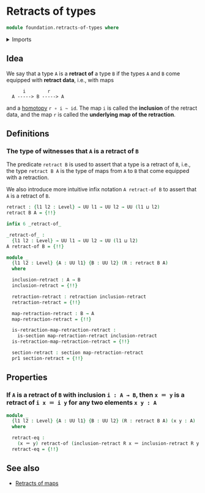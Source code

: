 # Retracts of types

```agda
module foundation.retracts-of-types where
```

<details><summary>Imports</summary>

```agda
open import foundation.action-on-identifications-functions
open import foundation.dependent-pair-types
open import foundation.universe-levels

open import foundation-core.identity-types
open import foundation-core.retractions
open import foundation-core.sections
```

</details>

## Idea

We say that a type `A` is a **retract of** a type `B` if the types `A` and `B`
come equipped with **retract data**, i.e., with maps

```text
      i        r
  A -----> B -----> A
```

and a [homotopy](foundation-core.homotopies.md) `r ∘ i ~ id`. The map `i` is
called the **inclusion** of the retract data, and the map `r` is called the
**underlying map of the retraction**.

## Definitions

### The type of witnesses that `A` is a retract of `B`

The predicate `retract B` is used to assert that a type is a retract of `B`,
i.e., the type `retract B A` is the type of maps from `A` to `B` that come
equipped with a retraction.

We also introduce more intuitive infix notation `A retract-of B` to assert that
`A` is a retract of `B`.

```agda
retract : {l1 l2 : Level} → UU l1 → UU l2 → UU (l1 ⊔ l2)
retract B A = {!!}

infix 6 _retract-of_

_retract-of_ :
  {l1 l2 : Level} → UU l1 → UU l2 → UU (l1 ⊔ l2)
A retract-of B = {!!}

module _
  {l1 l2 : Level} {A : UU l1} {B : UU l2} (R : retract B A)
  where

  inclusion-retract : A → B
  inclusion-retract = {!!}

  retraction-retract : retraction inclusion-retract
  retraction-retract = {!!}

  map-retraction-retract : B → A
  map-retraction-retract = {!!}

  is-retraction-map-retraction-retract :
    is-section map-retraction-retract inclusion-retract
  is-retraction-map-retraction-retract = {!!}

  section-retract : section map-retraction-retract
  pr1 section-retract = {!!}
```

## Properties

### If `A` is a retract of `B` with inclusion `i : A → B`, then `x ＝ y` is a retract of `i x ＝ i y` for any two elements `x y : A`

```agda
module _
  {l1 l2 : Level} {A : UU l1} {B : UU l2} (R : retract B A) (x y : A)
  where

  retract-eq :
    (x ＝ y) retract-of (inclusion-retract R x ＝ inclusion-retract R y)
  retract-eq = {!!}
```

## See also

- [Retracts of maps](foundation.retracts-of-maps.md)
